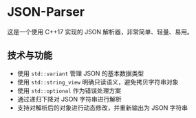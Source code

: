# JSON-Parser

这是一个使用 C++17 实现的 JSON 解析器，非常简单、轻量、易用。

## 技术与功能
- 使用 `std::variant` 管理 JSON 的基本数据类型
- 使用 `std::string_view` 明确只读语义，避免拷贝字符串对象
- 使用 `std::optional` 作为错误处理方案
- 通过递归下降对 JSON 字符串进行解析
- 支持对解析后的对象进行动态修改，并重新输出为 JSON 字符串
